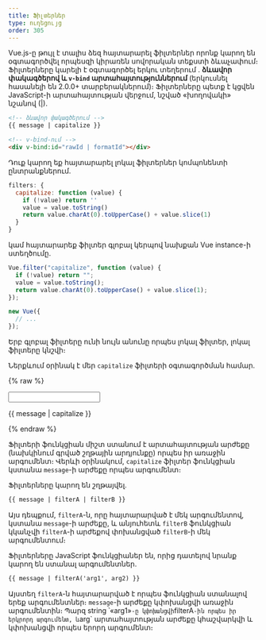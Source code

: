```yaml
---
title: Ֆիլտերներ
type: ուղեցույց
order: 305
---
```


Vue.js-ը թույլ է տալիս ձեզ հայտարարել ֆիլտերներ որոնք կարող են օգտագործվել որպեսզի կիրառեն սովորական տեքստի ձևաչափում։ Ֆիլտերները կարելի է օգտագործել երկու տեղերում ․ **ձևավոր փակագծերով և `v-bind` արտահայտություններում** (երկուսնել հասանելի են 2.0.0+ տարբերակներում)։ Ֆիլտերները պետք է կցվեն JavaScript-ի արտահայտության վերջում, նշված «խողովակի» նշանով (|).

```html
<!-- ձևավոր փակագծերում -->
{{ message | capitalize }}

<!-- v-bind-ում -->
<div v-bind:id="rawId | formatId"></div>
```

Դուք կարող եք հայտարարել լոկալ ֆիլտերներ կոմպոնենտի ընտրանքներում․

```js
filters: {
  capitalize: function (value) {
    if (!value) return ''
    value = value.toString()
    return value.charAt(0).toUpperCase() + value.slice(1)
  }
}
```

կամ հայտարարեք ֆիլտեր գլոբալ կերպով նախքան Vue instance-ի ստեղծումը․

```js
Vue.filter("capitalize", function (value) {
  if (!value) return "";
  value = value.toString();
  return value.charAt(0).toUpperCase() + value.slice(1);
});

new Vue({
  // ...
});
```

Երբ գլոբալ ֆիլտերը ունի նույն անունը որպես լոկալ ֆիլտեր, լոկալ ֆիլտերը կնշվի։

Ներքևում օրինակ է մեր `capitalize` ֆիլտերի օգտագործման համար․

{% raw %}

<div id="example_1" class="demo">
  <input type="text" v-model="message">
  <p>{{ message | capitalize }}</p>
</div>
<script>
  new Vue({
    el: '#example_1',
    data: function () {
      return {
        message: 'john'
      }
    },
    filters: {
      capitalize: function (value) {
        if (!value) return ''
        value = value.toString()
        return value.charAt(0).toUpperCase() + value.slice(1)
      }
    }
  })
</script>
{% endraw %}

Ֆիլտերի ֆունկցիան միշտ ստանում է արտահայտության արժեքը (նախկինում գրված շղթային արդյունքը) որպես իր առաջին արգումենտ։ Վերևի օրինակում, `capitalize` ֆիլտեր ֆունկցիան կստանա `message`-ի արժեքը որպես արգումենտ։

Ֆիլտերները կարող են շղթայվել․

```html
{{ message | filterA | filterB }}
```

Այս դեպքում, `filterA`-ն, որը հայտարարված է մեկ արգումենտով, կստանա `message`-ի արժեքը, և անյուհետև `filterB` ֆունկցիան կկանչվի `filterA`-ի արժեքով փոխանցված `filterB`-ի մեկ արգումենտում։

Ֆիլտերները JavaScript ֆունկցիաներ են, որից դատելով նրանք կարող են ստանալ արգումենտներ․

```html
{{ message | filterA('arg1', arg2) }}
```

Այստեղ `filterA`-ն հայտարարված է որպես ֆունկցիան ստանալով երեք արգումենտներ։ `message`-ի արժեքը կփոխանցվի առաջին արգումենտին։ Պարզ string ՝«arg1»`-ը կփոխանցվի`filterA`-ին որպես իր երկրորդ արգումենտ, և`arg` արտահայտության արժեքը կհաշվարկվի և կփոխանցվի որպես երորդ արգումենտ։
